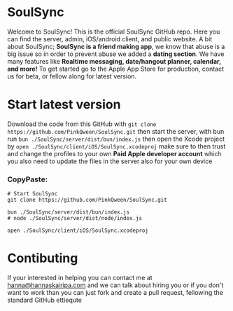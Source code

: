 # SoulSync

Welcome to SoulSync! This is the official SoulSync GitHub repo. Here you can find the server, admin, iOS/android client, and public website. A bit about SoulSync; **SoulSync is a friend making app**, we know that abuse is a big issue so in order to prevent abuse we added a **dating section**. We have many features like **Realtime messaging, date/hangout planner, calendar, and more!** To get started go to the Apple App Store for production, contact us for beta, or fellow along for latest version.

# Start latest version

Download the code from this GitHub with `git clone https://github.com/PinkQween/SoulSync.git` then start the server, with bun run `bun ./SoulSync/server/dist/bun/index.js` then open the Xcode project by `open ./SoulSync/client/iOS/SoulSync.xcodeproj` make sure to then trust and change the profiles to your own **Paid Apple developer account** which you also need to update the files in the server also for your own device

### CopyPaste:
```
# Start SoulSync
git clone https://github.com/PinkQween/SoulSync.git

bun ./SoulSync/server/dist/bun/index.js
# node ./SoulSync/server/dist/node/index.js

open ./SoulSync/client/iOS/SoulSync.xcodeproj
```

# Contibuting

If your interested in helping you can contact me at hanna@hannaskairipa.com and we can talk about hiring you or if you don't want to work than you can just fork and create a pull request, fellowing the standard GitHub ettiequte 
